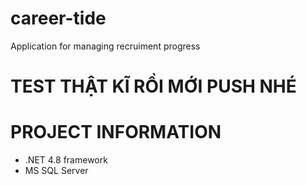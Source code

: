 # career-tide
Application for managing recruiment progress

# TEST THẬT KĨ RỒI MỚI PUSH NHÉ

# PROJECT INFORMATION
 - .NET 4.8 framework
 - MS SQL Server

